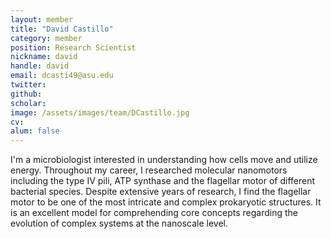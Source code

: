 ```yaml
---
layout: member
title: "David Castillo"
category: member 
position: Research Scientist
nickname: david
handle: david
email: dcasti49@asu.edu
twitter: 
github: 
scholar: 
image: /assets/images/team/DCastillo.jpg
cv: 
alum: false
---
```

I'm a microbiologist interested in understanding how cells move and utilize energy. Throughout my career, I researched molecular nanomotors including the type IV pili, ATP synthase and the flagellar motor of different bacterial species. Despite extensive years of research, I find the flagellar motor to be one of the most intricate and complex prokaryotic structures. It is an excellent model for comprehending core concepts regarding the evolution of complex systems at the nanoscale level.  